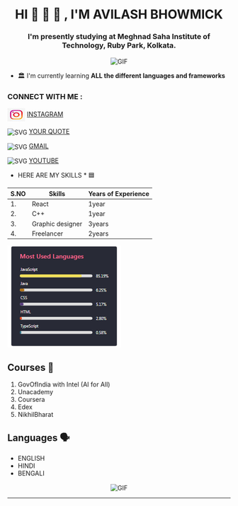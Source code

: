<h1 align="center"> HI 🤙 🤙 🤙  , I'M AVILASH BHOWMICK </h1>


<h3 align="center"> I'm presently studying at Meghnad Saha Institute of Technology, Ruby Park, Kolkata.</h3>


<p align="center">
<img align="center" alt="GIF" src="https://github.com/AvilashBhowmick12/deadpool/blob/main/opening_gif_futurre.gif" width="750" height="310" />


- 🏛️ I'm currently learning **ALL the different languages and frameworks**

<h3 align="left">CONNECT WITH ME :</h3>

<img align="center" alt="SVG" src="https://github.com/AvilashBhowmick12/last-task-3/blob/main/computer-icons-instagram-logo-sticker-png-favpng-LZmXr3KPyVbr8LkxNML458QV3.jpg" width="40" height="30" />   [INSTAGRAM](www.instagram.com/desole_triste_prince)

<img align="center" alt="SVG" src="https://github.com/AvilashBhowmick12/deadpool/blob/main/download_yourquote_icon.png" width="40" height="30" />   [YOUR QUOTE](https://www.yourquote.in/avilash-bhowmick-bxgmp/quotes)

<img align="center" alt="SVG" src="https://github.com/AvilashBhowmick12/deadpool/blob/main/free-icons-png-gmail-icons-png-transparent-11562933247dwruwfixqm.png" width="40" height="30" />   [GMAIL](avilash_b.it2021@msit.edu.in)

<img align="center" alt="SVG" src="https://github.com/AvilashBhowmick12/deadpool/blob/main/png-transparent-youtube-logo-youtube-play-button-computer-icons-youtube-icon-angle-rectangle-desktop-wallpaper.png" width="40" height="30" />   [YOUTUBE](https://youtube.com/channel/UCR9Pvoi55P7yx4qsyFnA5lQ)

* HERE ARE MY SKILLS *  🟦 
 
| S.NO | Skills| Years of Experience | 
|---| ---| ---|
|1.| React| 1year|
|2.| C++| 1year|
|3.| Graphic designer| 3years|
|4.| Freelancer| 2years| 

<img src="https://github.com/AvilashBhowmick12/AvilashBhowmick12/blob/main/skills%201.0.PNG"/>

## Courses   🔴 

1. GovOfIndia with Intel (AI for All)
2. Unacademy
3. Coursera
4. Edex
5. NikhilBharat

## Languages  🗣️ 

- ENGLISH
- HINDI
- BENGALI


<p align="center">
<img align="center" alt="GIF" src="https://github.com/AvilashBhowmick12/deadpool/blob/main/thankyou_gif.gif" width="750" height="310" />


* * * * * * * * * * * * * * * * * * * *  * * * * * * * * * * * * * * * * * * * * * * * * * * * * * * * * * * * * * * * * * * * * * * * * * * *
